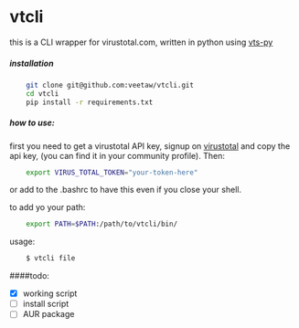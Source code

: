 # vtcli

this is a CLI wrapper for virustotal.com, written in python using [vts-py](github.com/veetaw/vts-py)

##### installation
```bash
    git clone git@github.com:veetaw/vtcli.git
    cd vtcli
    pip install -r requirements.txt
```

##### how to use:
first you need to get a virustotal API key, signup on [virustotal](https://www.virustotal.com) and copy the api key, (you can find it in your community profile).
Then:
```bash
    export VIRUS_TOTAL_TOKEN="your-token-here"
```
or add to the .bashrc to have this even if you close your shell.

to add yo your path:
```bash
    export PATH=$PATH:/path/to/vtcli/bin/
```

usage:
```bash
    $ vtcli file
```

####todo:
- [x] working script
- [ ] install script
- [ ] AUR package